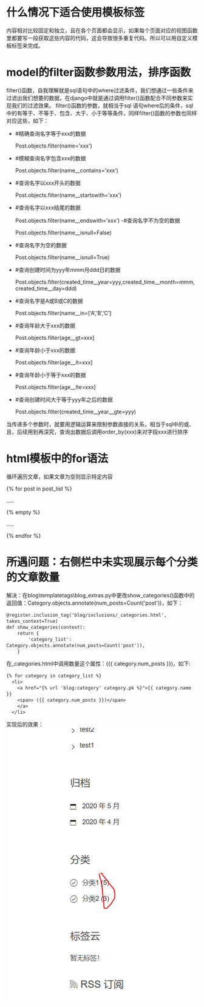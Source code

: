 # 什么情况下适合使用模板标签
内容相对比较固定和独立，且在各个页面都会显示，如果每个页面对应的视图函数里都要写一段获取这些内容的代码，这会导致很多重复代码。所以可以用自定义模板标签来完成。
# model的filter函数参数用法，排序函数
filter()函数，自我理解就是sql语句中的where过滤条件，我们想通过一些条件来过滤出我们想要的数据，在django中就是通过调用filter()函数配合不同参数来实现我们的过滤效果。
filter()函数的参数，就相当于sql 语句where后的条件，sql中的有等于、不等于、包含、大于、小于等等条件，同样filter()函数的参数也同样对应这些，如下：

- #精确查询名字等于xxx的数据

  Post.objects.filter(name=’xxx’)
- #模糊查询名字包含xxx的数据

  Post.objects.filter(name__contains=’xxx’)
- #查询名字以xxx开头的数据

  Post.objects.filter(name__startswith=’xxx’)
- #查询名字以xxx结尾的数据
  
  Post.objects.filter(name__endswith=’xxx’)
-#查询名字不为空的数据
  
  Post.objects.filter(name__isnull=False)
- #查询名字为空的数据
  
  Post.objects.filter(name__isnull=True)
- #查询创建时间为yyy年mmm月ddd日的数据
  
  Post.objects.filter(created_time__year=yyy,created_time__month=mmm,created_time__day=ddd)    
- #查询名字是A或B或C的数据

  Post.objects.filter(name__in=[‘A’,’B’,’C’]    
- #查询年龄大于xxx的数据
  
  Post.objects.filter(age__gt=xxx] 
- #查询年龄小于xxx的数据

  Post.objects.filter(age__lt=xxx] 
- #查询年龄小于等于xxx的数据

  Post.objects.filter(age__lte=xxx] 
- #查询创建时间大于等于yyy年之后的数据

  Post.objects.filter(created_time__year__gte=yyy)
  
当传递多个参数时，就要用逻辑运算来限制参数直接的关系，相当于sql中的或、且，后续用到再深究，查询出数据后调用order_by(xxx)来对字段xxx进行排序

# html模板中的for语法
循环遍历文章，如果文章为空则显示特定内容

 {% for post in post_list %}

.....

{% empty %}

.....
 
 {% endfor %}

# 所遇问题：右侧栏中未实现展示每个分类的文章数量
解决：在blog\templatetags\blog_extras.py中更改show_categories()函数中的返回值：Category.objects.annotate(num_posts=Count('post'))，如下：
```
@register.inclusion_tag('blog/inclusions/_categories.html', takes_context=True)
def show_categories(context):
    return {
        'category_list': Category.objects.annotate(num_posts=Count('post')),
    }
```
在_categories.html中调用数量这个属性：({{ category.num_posts }})，如下:
```
{% for category in category_list %}
  <li>
    <a href="{% url 'blog:category' category.pk %}">{{ category.name }}
    <span> ({{ category.num_posts }})</span>
    </a>
  </li>
```    
实现后的效果：
![](https://github.com/Dora1025/Dora1025.github.io/blob/master/My_image/4.1.png)
